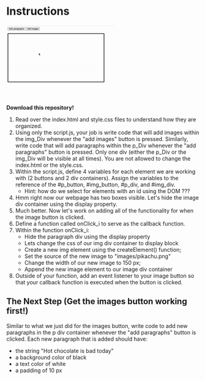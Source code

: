 # Instructions

![Demo](ProjectDemo.gif)

**Download this repository!**

1. Read over the index.html and style.css files to understand how they are organized.
2. Using only the script.js, your job is write code that will add images within the img_Div whenever the "add images" button is pressed. Similarly, write code that will add paragraphs within the p_Div whenever the "add paragraphs" button is pressed. Only one div (either the p_Div or the img_Div will be visible at all times). You are not allowed to change the index.html or the style.css. 
3. Within the script.js, define 4 variables for each element we are working with (2 buttons and 2 div containers). Assign the variables to the reference of the #p_button, #img_button, #p_div, and #img_div. 
    * Hint: how do we select for elements with an id using the DOM ???
4. Hmm right now our webpage has two boxes visible. Let's hide the image div container using the display property. 
5. Much better. Now let's work on adding all of the functionality for when the image button is clicked.
6. Define a function called onClick_i to serve as the callback function. 
7. Within the function onClick_i:
    * Hide the paragraph div using the display property
    * Lets change the css of our img div container to display block
    * Create a new img element using the createElement() function;
    * Set the source of the new image to "images/pikachu.png"
    * Change the width of our new image to 150 px;
    * Append the new image element to our image div container
8. Outside of your function, add an event listener to your image button so that your callback function is executed when the button is clicked.

## The Next Step (Get the images button working first!)
Similar to what we just did for the images button, write code to add new paragraphs in the p div container whenever the "add paragraphs" button is clicked. Each new paragraph that is added should have:
* the string "Hot chocolate is bad today"
* a background color of black
* a text color of white
* a padding of 10 px
